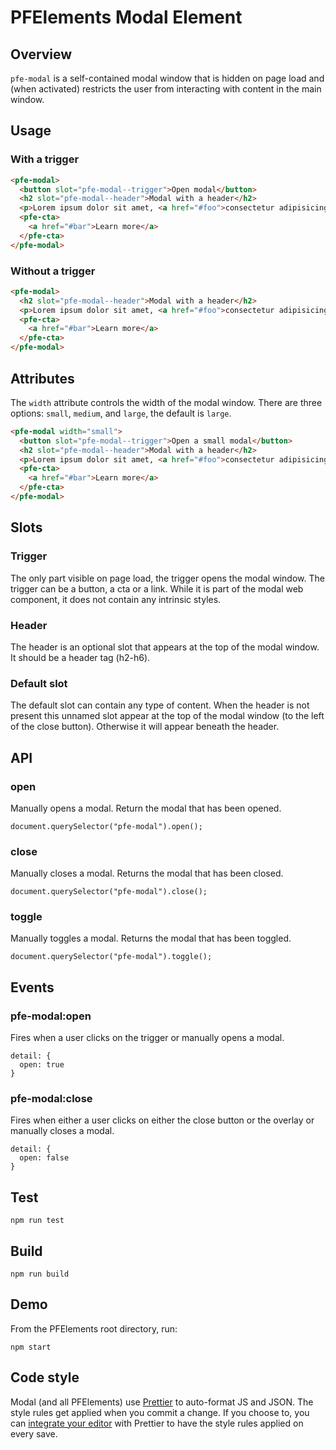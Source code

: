 # PFElements Modal Element

## Overview

`pfe-modal` is a self-contained modal window that is hidden on page load and (when activated) restricts the user from interacting with content in the main window.

## Usage

### With a trigger
```html
<pfe-modal>
  <button slot="pfe-modal--trigger">Open modal</button>
  <h2 slot="pfe-modal--header">Modal with a header</h2>
  <p>Lorem ipsum dolor sit amet, <a href="#foo">consectetur adipisicing</a> elit, sed do eiusmod tempor incididunt ut labore et dolore magna aliqua. Ut enim ad minim veniam, quis nostrud exercitation ullamco laboris nisi ut aliquip ex ea commodo consequat. Duis aute irure dolor in reprehenderit in voluptate velit esse cillum dolore eu fugiat nulla pariatur. Excepteur sint occaecat cupidatat non proident, sunt in culpa qui officia deserunt mollit anim id est laborum.</p>
  <pfe-cta>
    <a href="#bar">Learn more</a>
  </pfe-cta>
</pfe-modal>
```

### Without a trigger
```html
<pfe-modal>
  <h2 slot="pfe-modal--header">Modal with a header</h2>
  <p>Lorem ipsum dolor sit amet, <a href="#foo">consectetur adipisicing</a> elit, sed do eiusmod tempor incididunt ut labore et dolore magna aliqua. Ut enim ad minim veniam, quis nostrud exercitation ullamco laboris nisi ut aliquip ex ea commodo consequat. Duis aute irure dolor in reprehenderit in voluptate velit esse cillum dolore eu fugiat nulla pariatur. Excepteur sint occaecat cupidatat non proident, sunt in culpa qui officia deserunt mollit anim id est laborum.</p>
  <pfe-cta>
    <a href="#bar">Learn more</a>
  </pfe-cta>
</pfe-modal>
```

## Attributes
The `width` attribute controls the width of the modal window. There are three options: `small`, `medium`, and `large`, the default is `large`.

```html
<pfe-modal width="small">
  <button slot="pfe-modal--trigger">Open a small modal</button>
  <h2 slot="pfe-modal--header">Modal with a header</h2>
  <p>Lorem ipsum dolor sit amet, <a href="#foo">consectetur adipisicing</a> elit, sed do eiusmod tempor incididunt ut labore et dolore magna aliqua. Ut enim ad minim veniam, quis nostrud exercitation ullamco laboris nisi ut aliquip ex ea commodo consequat. Duis aute irure dolor in reprehenderit in voluptate velit esse cillum dolore eu fugiat nulla pariatur. Excepteur sint occaecat cupidatat non proident, sunt in culpa qui officia deserunt mollit anim id est laborum.</p>
  <pfe-cta>
    <a href="#bar">Learn more</a>
  </pfe-cta>
</pfe-modal>
```
## Slots

### Trigger
The only part visible on page load, the trigger opens the modal window. The trigger can be a button, a cta or a link. While it is part of the modal web component, it does not contain any intrinsic styles.

### Header
The header is an optional slot that appears at the top of the modal window. It should be a header tag (h2-h6).

### Default slot
The default slot can contain any type of content. When the header is not present this unnamed slot appear at the top of the modal window (to the left of the close button). Otherwise it will appear beneath the header.

## API

### open

Manually opens a modal. Return the modal that has been opened.

```
document.querySelector("pfe-modal").open();
```

### close

Manually closes a modal. Returns the modal that has been closed.

```
document.querySelector("pfe-modal").close();
```

### toggle

Manually toggles a modal. Returns the modal that has been toggled.

```
document.querySelector("pfe-modal").toggle();
```

## Events

### pfe-modal:open
Fires when a user clicks on the trigger or manually opens a modal.

```
detail: {
  open: true
}
```

### pfe-modal:close
Fires when either a user clicks on either the close button or the overlay or manually closes a modal.

```
detail: {
  open: false
}
```

## Test

    npm run test

## Build

    npm run build

## Demo

From the PFElements root directory, run:

    npm start

## Code style

Modal (and all PFElements) use [Prettier][prettier] to auto-format JS and JSON. The style rules get applied when you commit a change. If you choose to, you can [integrate your editor][prettier-ed] with Prettier to have the style rules applied on every save.

[prettier]: https://github.com/prettier/prettier/
[prettier-ed]: https://github.com/prettier/prettier/#editor-integration
[web-component-tester]: https://github.com/Polymer/web-component-tester
